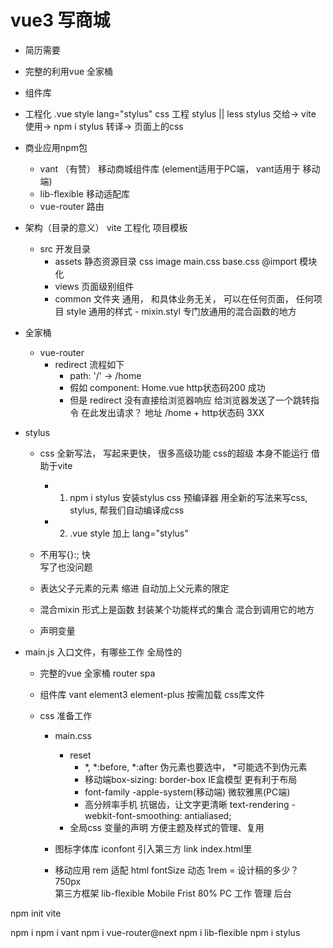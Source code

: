 # vue3 写商城
- 简历需要
- 完整的利用vue 全家桶
- 组件库


- 工程化
    .vue    style   lang="stylus"       css 工程  stylus || less
    stylus   交给->    vite    使用->   npm i stylus    转译->   页面上的css



- 商业应用npm包
    - vant   （有赞）   移动商城组件库       (element适用于PC端， vant适用于 移动端)
    - lib-flexible    移动适配库
    - vue-router     路由



- 架构（目录的意义）
    vite    工程化  项目模板
    - src   开发目录
        - assets    静态资源目录
            css     image
            main.css    base.css    @import  模块化
        - views     页面级别组件
        - common 文件夹
            通用， 和具体业务无关， 可以在任何页面， 任何项目
            style  通用的样式
                - mixin.styl
                    专门放通用的混合函数的地方



- 全家桶
    - vue-router
        - redirect
            流程如下
            - path: '/'  ->  /home
            - 假如 component: Home.vue     http状态码200 成功
            - 但是 redirect
                没有直接给浏览器响应
                给浏览器发送了一个跳转指令
                在此发出请求？  地址 /home  +  http状态码 3XX


- stylus        
    - css 全新写法， 写起来更快， 很多高级功能              css的超级    本身不能运行   借助于vite

        - 1.  npm i stylus
                安装stylus    css 预编译器
                用全新的写法来写css, stylus, 帮我们自动编译成css
        - 2.  .vue  style  加上 lang="stylus"
    - 不用写{}:;   快       
        写了也没问题
    - 表达父子元素的元素
        缩进    自动加上父元素的限定
    - 混合mixin
        形式上是函数
        封装某个功能样式的集合
        混合到调用它的地方
    - 声明变量



- main.js 入口文件，有哪些工作
    全局性的
    - 完整的vue 全家桶
        router  spa

    - 组件库
        vant  element3  element-plus
        按需加载
        css库文件

    - css 准备工作
        - main.css
            - reset
                - *, *:before, *:after       伪元素也要选中， *可能选不到伪元素
                - 移动端box-sizing: border-box  IE盒模型    更有利于布局
                - font-family   -apple-system(移动端)       微软雅黑(PC端)
                - 高分辨率手机   抗锯齿，让文字更清晰
                    text-rendering
                    -webkit-font-smoothing: antialiased;
            - 全局css 变量的声明     方便主题及样式的管理、复用

        - 图标字体库
            iconfont
            引入第三方  link               index.html里

        - 移动应用
            rem  适配  html  fontSize 动态   1rem = 设计稿的多少？    750px  
            第三方框架  lib-flexible
            Mobile Frist     80%
            PC   工作  管理  后台




















npm init vite 

npm i
npm i vant 
npm i vue-router@next
npm i lib-flexible
npm i stylus
